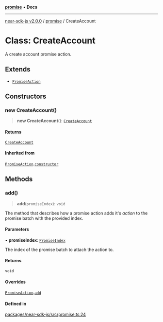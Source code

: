 [**promise**](../README.md) • **Docs**

***

[near-sdk-js v2.0.0](../../packages.md) / [promise](../README.md) / CreateAccount

# Class: CreateAccount

A create account promise action.

## Extends

- [`PromiseAction`](PromiseAction.md)

## Constructors

### new CreateAccount()

> **new CreateAccount**(): [`CreateAccount`](CreateAccount.md)

#### Returns

[`CreateAccount`](CreateAccount.md)

#### Inherited from

[`PromiseAction`](PromiseAction.md).[`constructor`](PromiseAction.md#constructors)

## Methods

### add()

> **add**(`promiseIndex`): `void`

The method that describes how a promise action adds it's _action_ to the promise batch with the provided index.

#### Parameters

• **promiseIndex**: [`PromiseIndex`](../../utils/type-aliases/PromiseIndex.md)

The index of the promise batch to attach the action to.

#### Returns

`void`

#### Overrides

[`PromiseAction`](PromiseAction.md).[`add`](PromiseAction.md#add)

#### Defined in

[packages/near-sdk-js/src/promise.ts:24](https://github.com/near/near-sdk-js/blob/b58ac04fc6dff2f1120e9098c0cb059493486598/packages/near-sdk-js/src/promise.ts#L24)
